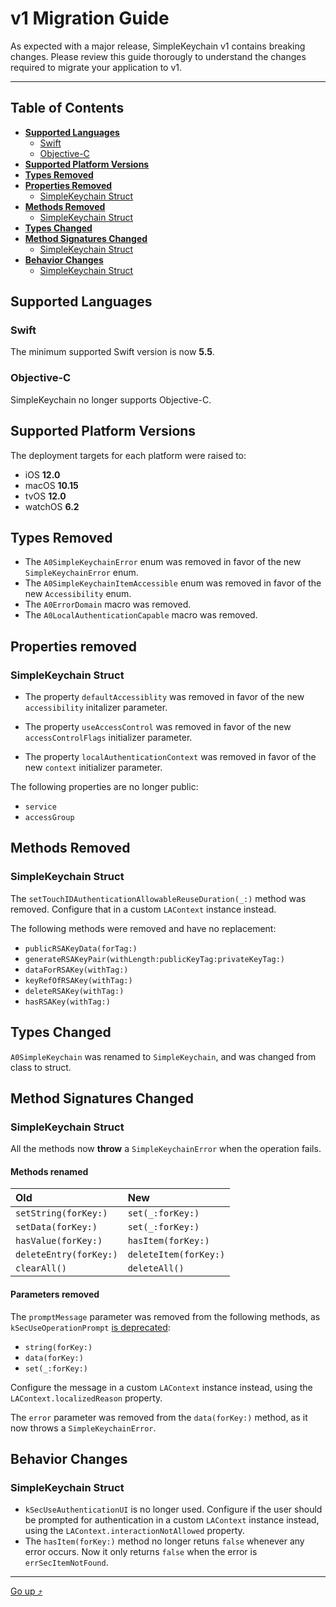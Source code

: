# v1 Migration Guide

As expected with a major release, SimpleKeychain v1 contains breaking changes. Please review this guide thorougly to understand the changes required to migrate your application to v1.

---

## Table of Contents

- [**Supported Languages**](#supported-languages)
  + [Swift](#swift)
  + [Objective-C](#objective-c)
- [**Supported Platform Versions**](#supported-platform-versions)
- [**Types Removed**](#types-removed)
- [**Properties Removed**](#properties-removed)
  + [SimpleKeychain Struct](#simplekeychain-struct)
- [**Methods Removed**](#methods-removed)
  + [SimpleKeychain Struct](#simplekeychain-struct-1)
- [**Types Changed**](#types-changed)
- [**Method Signatures Changed**](#method-signatures-changed)
  + [SimpleKeychain Struct](#simplekeychain-struct-2)
- [**Behavior Changes**](#behavior-changes)
  + [SimpleKeychain Struct](#simplekeychain-struct-3)

## Supported Languages

### Swift

The minimum supported Swift version is now **5.5**.

### Objective-C

SimpleKeychain no longer supports Objective-C.

## Supported Platform Versions

The deployment targets for each platform were raised to:

- iOS **12.0**
- macOS **10.15**
- tvOS **12.0**
- watchOS **6.2**

## Types Removed

- The `A0SimpleKeychainError` enum was removed in favor of the new `SimpleKeychainError` enum.
- The `A0SimpleKeychainItemAccessible` enum was removed in favor of the new `Accessibility` enum.
- The `A0ErrorDomain` macro was removed.
- The `A0LocalAuthenticationCapable` macro was removed.

## Properties removed

### SimpleKeychain Struct

- The property `defaultAccessiblity` was removed in favor of the new `accessibility` initalizer parameter.

<!-- BEFORE/AFTER -->

- The property `useAccessControl` was removed in favor of the new `accessControlFlags` initializer parameter.

<!-- BEFORE/AFTER -->

- The property `localAuthenticationContext` was removed in favor of the new `context` initializer parameter.

The following properties are no longer public:

- `service`
- `accessGroup`

## Methods Removed

### SimpleKeychain Struct

The `setTouchIDAuthenticationAllowableReuseDuration(_:)` method was removed. Configure that in a custom `LAContext` instance instead.

<!-- BEFORE/AFTER -->

The following methods were removed and have no replacement:

- `publicRSAKeyData(forTag:)`
- `generateRSAKeyPair(withLength:publicKeyTag:privateKeyTag:)`
- `dataForRSAKey(withTag:)`
- `keyRefOfRSAKey(withTag:)`
- `deleteRSAKey(withTag:)`
- `hasRSAKey(withTag:)`

<!-- BEFORE/AFTER -->

## Types Changed

`A0SimpleKeychain` was renamed to `SimpleKeychain`, and was changed from class to struct.

## Method Signatures Changed

### SimpleKeychain Struct

All the methods now **throw** a `SimpleKeychainError` when the operation fails.

#### Methods renamed

| Old                    | New                   |
|:-----------------------|:----------------------|
| `setString(forKey:)`   | `set(_:forKey:)`      |
| `setData(forKey:)`     | `set(_:forKey:)`      |
| `hasValue(forKey:)`    | `hasItem(forKey:)`    |
| `deleteEntry(forKey:)` | `deleteItem(forKey:)` |
| `clearAll()`           | `deleteAll()`         |

#### Parameters removed

The `promptMessage` parameter was removed from the following methods, as `kSecUseOperationPrompt` [is deprecated](https://developer.apple.com/documentation/security/ksecuseoperationprompt):

- `string(forKey:)`
- `data(forKey:)`
- `set(_:forKey:)`

Configure the message in a custom `LAContext` instance instead, using the `LAContext.localizedReason` property.

<!-- BEFORE/AFTER -->

The `error` parameter was removed from the `data(forKey:)` method, as it now throws a `SimpleKeychainError`. 

<!-- BEFORE/AFTER -->

## Behavior Changes

### SimpleKeychain Struct

- `kSecUseAuthenticationUI` is no longer used. Configure if the user should be prompted for authentication in a custom `LAContext` instance instead, using the `LAContext.interactionNotAllowed` property.
- The `hasItem(forKey:)` method no longer retuns `false` whenever any error occurs. Now it only returns `false` when the error is `errSecItemNotFound`.

---

[Go up ⤴](#table-of-contents)
